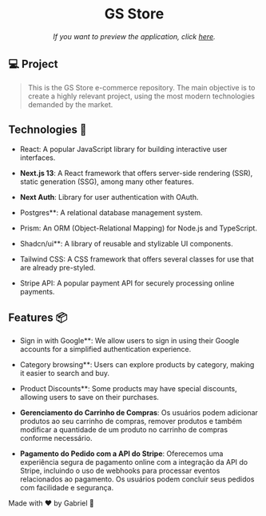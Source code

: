 <h1 align="center"> GS Store </h1>

<h6 align="center"> 
	If you want to preview the application, click <a href="#">here</a>.
</h6>

## 💻 Project

> This is the GS Store e-commerce repository. The main objective is to create a highly relevant project, using the most modern technologies demanded by the market.

## Technologies 🚀

- React: A popular JavaScript library for building interactive user interfaces.

- **Next.js 13**: A React framework that offers server-side rendering (SSR), static generation (SSG), among many other features.

- **Next Auth**: Library for user authentication with OAuth.

- Postgres\*\*: A relational database management system.

- Prism: An ORM (Object-Relational Mapping) for Node.js and TypeScript.

- Shadcn/ui\*\*: A library of reusable and stylizable UI components.

- Tailwind CSS: A CSS framework that offers several classes for use that are already pre-styled.

- Stripe API: A popular payment API for securely processing online payments.

## Features 📦

- Sign in with Google\*\*: We allow users to sign in using their Google accounts for a simplified authentication experience.

- Category browsing\*\*: Users can explore products by category, making it easier to search and buy.

- Product Discounts\*\*: Some products may have special discounts, allowing users to save on their purchases.

- **Gerenciamento do Carrinho de Compras**: Os usuários podem adicionar produtos ao seu carrinho de compras, remover produtos e também modificar a quantidade de um produto no carrinho de compras conforme necessário.

- **Pagamento do Pedido com a API do Stripe**: Oferecemos uma experiência segura de pagamento online com a integração da API do Stripe, incluindo o uso de webhooks para processar eventos relacionados ao pagamento. Os usuários podem concluir seus pedidos com facilidade e segurança.

Made with ♥ by Gabriel :wave:
